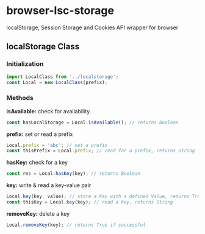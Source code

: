 # browser-lsc-storage
localStorage, Session Storage and Cookies API wrapper for browser

## localStorage Class
### Initialization
```javascript
import LocalClass from '../localstorage';
const Local = new LocalClass(prefix);
```

### Methods
**isAvailable:** check for availability.
```javascript
const hasLocalStorage = Local.isAvailable(); // returns Boolean
```

**prefix:** set or read a prefix
```javascript
Local.prefix = 'abc'; // set a prefix
const thisPrefix = Local.prefix; // read for a prefix, returns String
```

**hasKey:** check for a key
```javascript
const res = Local.hasKey(key); // returns Boolean
```

**key:** write & read a key-value pair
```javascript
Local.key(key, value); // store a Key with a defined Value, returns True if successful
const thisKey = Local.key(key); // read a key, returns String
```

**removeKey:** delete a key
```javascript
Local.removeKey(key); // returns True if successful
```
